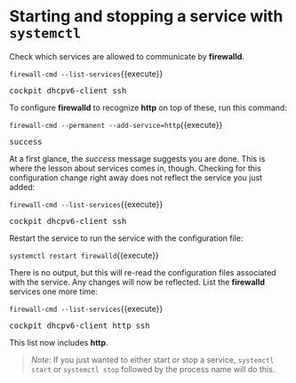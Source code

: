 # Starting and stopping a service with `systemctl`

Check which services are allowed to communicate by __firewalld__.

`firewall-cmd --list-services`{{execute}}

<pre class=file>
cockpit dhcpv6-client ssh
</pre>

To configure __firewalld__ to recognize __http__ on top of these, run this command:

`firewall-cmd --permanent --add-service=http`{{execute}}

<pre class=file>
success
</pre>

At a first glance, the _success_ message suggests you are done. This is where
the lesson about services comes in, though. Checking for this
configuration change right away does not reflect the service you just added:

`firewall-cmd --list-services`{{execute}}

<pre class=file>
cockpit dhcpv6-client ssh
</pre>

Restart the service to run the service with the configuration file:

`systemctl restart firewalld`{{execute}}

There is no output, but this will re-read the configuration files associated with
the service. Any changes will now be reflected. List the __firewalld__ services
one more time:

`firewall-cmd --list-services`{{execute}}

<pre class=file>
cockpit dhcpv6-client http ssh
</pre>

This list now includes __http__.

>_Note:_ If you just wanted to either start or stop a service, `systemctl start`
or `systemctl stop` followed by the process name will do this.
